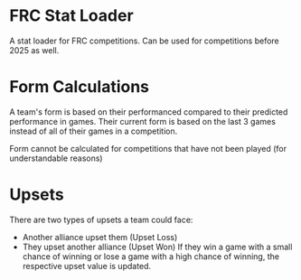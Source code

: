 # FRC Stat Loader
A stat loader for FRC competitions. Can be used for competitions before 2025 as well.

# Form Calculations
A team's form is based on their performanced compared to their predicted performance in games. Their current form is based on the last 3 games instead of all of their games in a competition.

Form cannot be calculated for competitions that have not been played (for understandable reasons)

# Upsets
There are two types of upsets a team could face:
 - Another alliance upset them (Upset Loss)
 - They upset another alliance (Upset Won)
If they win a game with a small chance of winning or lose a game with a high chance of winning, the respective upset value is updated.
